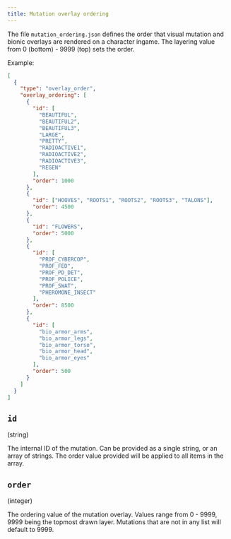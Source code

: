 ```yaml
---
title: Mutation overlay ordering
---
```


The file `mutation_ordering.json` defines the order that visual mutation and bionic overlays are
rendered on a character ingame. The layering value from 0 (bottom) - 9999 (top) sets the order.

Example:

```json
[
  {
    "type": "overlay_order",
    "overlay_ordering": [
      {
        "id": [
          "BEAUTIFUL",
          "BEAUTIFUL2",
          "BEAUTIFUL3",
          "LARGE",
          "PRETTY",
          "RADIOACTIVE1",
          "RADIOACTIVE2",
          "RADIOACTIVE3",
          "REGEN"
        ],
        "order": 1000
      },
      {
        "id": ["HOOVES", "ROOTS1", "ROOTS2", "ROOTS3", "TALONS"],
        "order": 4500
      },
      {
        "id": "FLOWERS",
        "order": 5000
      },
      {
        "id": [
          "PROF_CYBERCOP",
          "PROF_FED",
          "PROF_PD_DET",
          "PROF_POLICE",
          "PROF_SWAT",
          "PHEROMONE_INSECT"
        ],
        "order": 8500
      },
      {
        "id": [
          "bio_armor_arms",
          "bio_armor_legs",
          "bio_armor_torso",
          "bio_armor_head",
          "bio_armor_eyes"
        ],
        "order": 500
      }
    ]
  }
]
```

## `id`

(string)

The internal ID of the mutation. Can be provided as a single string, or an array of strings. The
order value provided will be applied to all items in the array.

## `order`

(integer)

The ordering value of the mutation overlay. Values range from 0 - 9999, 9999 being the topmost drawn
layer. Mutations that are not in any list will default to 9999.
